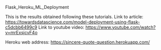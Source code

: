 Flask_Heroku_ML_Deployment

This is the results obtained following these tutorials.
Link to article: https://towardsdatascience.com/model-deployment-using-flask-c5dcbb6499c9
Link to youtube video: https://www.youtube.com/watch?v=mrExsjcvF4o

Heroku web address: https://sincere-quote-question.herokuapp.com/
